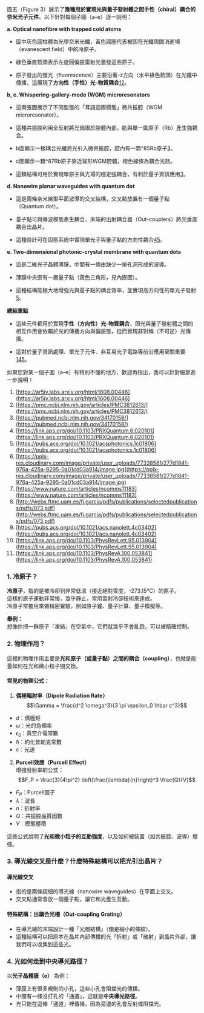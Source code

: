 ###
圖五（Figure 3）展示了**幾種用於實現光與量子發射體之間手性（chiral）耦合的奈米光子元件**。以下針對每個子圖（a–e）逐一說明：

**a. Optical nanofibre with trapped cold atoms**

- 圖中灰色圓柱體為光學奈米光纖，黃色圓圈代表被困在光纖周圍消逝場（evanescent field）中的冷原子。
    
- 綠色垂直箭頭表示左旋圓偏振雷射光激發這些原子。
    
- 原子發出的螢光（fluorescence）主要沿著-z方向（水平綠色箭頭）在光纖中傳播，這展現了**方向性（手性）光-物質耦合**[1](https://ar5iv.labs.arxiv.org/html/1608.00446)[2](https://pmc.ncbi.nlm.nih.gov/articles/PMC3812613/)。
    

**b, c. Whispering-gallery-mode (WGM) microresonators**

- 這兩張圖展示了不同型態的「耳語迴廊模態」微共振腔（WGM microresonator）。
    
- 這種共振腔利用全反射將光侷限於腔體內部，能與單一銣原子（Rb）產生強耦合。
    
- b圖顯示一根耦合光纖將光引入微共振腔，腔內有一顆^85Rb原子[3](https://pubmed.ncbi.nlm.nih.gov/34170158/)。
    
- c圖顯示一顆^87Rb原子靠近球形WGM腔體，橙色線條為耦合光路。
    
- 這類結構可用於實現單原子與光場的穩定強耦合，有利於量子資訊應用[3](https://pubmed.ncbi.nlm.nih.gov/34170158/)。
    

**d. Nanowire planar waveguides with quantum dot**

- 這是兩條奈米線型平面波導的交叉結構，交叉點放置有一個量子點（Quantum dot）。
    
- 量子點可與導波模態產生耦合，末端的出射耦合器（Out-couplers）將光垂直耦合出晶片。
    
- 這種設計可在固態系統中實現單光子與量子點的方向性耦合[4](https://link.aps.org/doi/10.1103/PRXQuantum.6.020101)[5](https://pubs.acs.org/doi/10.1021/acsphotonics.1c01806)。
    

**e. Two-dimensional photonic-crystal membrane with quantum dots**

- 這是二維光子晶體薄膜，中間有一條由缺少一排孔洞形成的波導。
    
- 薄膜中央嵌有一層量子點（黃色三角形，見內嵌圖）。
    
- 這種結構能極大地增強光與量子點的耦合效率，並實現高方向性的單光子發射[5](https://pubs.acs.org/doi/10.1021/acsphotonics.1c01806)。
    

**總結重點**

- 這些元件都用於實現**手性（方向性）光-物質耦合**，即光與量子發射體之間的相互作用會依賴於光的傳播方向與偏振態，從而實現非對稱（不可逆）光傳播。
    
- 這對於量子資訊處理、單光子元件、非互易光子電路等前沿應用至關重要[1](https://ar5iv.labs.arxiv.org/html/1608.00446)[4](https://link.aps.org/doi/10.1103/PRXQuantum.6.020101)[5](https://pubs.acs.org/doi/10.1021/acsphotonics.1c01806)。
    

如果您對某一個子圖（a–e）有特別不懂的地方，歡迎再指出，我可以針對細節進一步說明！

1. [https://ar5iv.labs.arxiv.org/html/1608.00446](https://ar5iv.labs.arxiv.org/html/1608.00446)
2. [https://pmc.ncbi.nlm.nih.gov/articles/PMC3812613/](https://pmc.ncbi.nlm.nih.gov/articles/PMC3812613/)
3. [https://pubmed.ncbi.nlm.nih.gov/34170158/](https://pubmed.ncbi.nlm.nih.gov/34170158/)
4. [https://link.aps.org/doi/10.1103/PRXQuantum.6.020101](https://link.aps.org/doi/10.1103/PRXQuantum.6.020101)
5. [https://pubs.acs.org/doi/10.1021/acsphotonics.1c01806](https://pubs.acs.org/doi/10.1021/acsphotonics.1c01806)
6. [https://pplx-res.cloudinary.com/image/private/user_uploads/77338581/277d1841-976a-425a-9295-0a01cd03a914/image.jpg](https://pplx-res.cloudinary.com/image/private/user_uploads/77338581/277d1841-976a-425a-9295-0a01cd03a914/image.jpg)
7. [https://www.nature.com/articles/ncomms11183](https://www.nature.com/articles/ncomms11183)
8. [http://webs.ftmc.uam.es/fj.garcia/pdfs/publications/selectedpublications/pdfs/073.pdf](http://webs.ftmc.uam.es/fj.garcia/pdfs/publications/selectedpublications/pdfs/073.pdf)
9. [https://pubs.acs.org/doi/10.1021/acs.nanolett.4c03402](https://pubs.acs.org/doi/10.1021/acs.nanolett.4c03402)
10. [https://link.aps.org/doi/10.1103/PhysRevLett.95.013904](https://link.aps.org/doi/10.1103/PhysRevLett.95.013904)
11. [https://link.aps.org/doi/10.1103/PhysRevA.100.053841](https://link.aps.org/doi/10.1103/PhysRevA.100.053841)


### 1. 冷原子？

**冷原子**，指的是被冷卻到非常低溫（接近絕對零度，-273.15°C）的原子。  
這樣的原子運動非常慢，幾乎靜止，常用雷射冷卻技術來達成。  
冷原子常被用來做精密實驗，例如原子鐘、量子計算、量子模擬等。

**舉例：**  
想像你把一群原子「凍結」在空氣中，它們就幾乎不會亂跑，可以被精確控制。

### 2. 物理作用？

這裡的物理作用主要是**光和原子（或量子點）之間的耦合（coupling）**，也就是能量如何在光和微小粒子間交換。

#### 常見的物理公式：

1. **偶極輻射率（Dipole Radiation Rate）**
$$\Gamma = \frac{d^2 \omega^3}{3 \pi \epsilon_0 \hbar c^3}$$
- $d$：偶極矩
- $\omega$：光的角頻率
- $\epsilon_0$：真空介電常數
- $\hbar$：約化普朗克常數
- c：光速

2. **Purcell效應（Purcell Effect）**  
增強發射率的公式：$$F_P = \frac{3}{4\pi^2} \left(\frac{\lambda}{n}\right)^3 \frac{Q}{V}$$
  
- $F_P$：Purcell因子
- $\lambda$：波長
- $n$：折射率
- $Q$：共振腔品質因數
- $V$：模態體積

這些公式說明了**光和微小粒子的互動強度**，以及如何被裝置（如共振腔、波導）增強。

### 3. 導光線交叉是什麼？什麼特殊結構可以把光引出晶片？

#### 導光線交叉

- 指的是兩條超細的導光線（nanowire waveguides）在平面上交叉。
- 交叉點通常會放一個量子點，讓它和光產生互動。

#### 特殊結構：出耦合光柵（Out-coupling Grating）

- 在導光線的末端設計一種「光柵結構」（像是細小的條紋）。
- 這種結構可以把原本在晶片內部傳播的光「折射」或「散射」到晶片外部，讓我們可以收集到這些光。

### 4. 光如何走到中央導光路徑？

以**光子晶體膜（e）** 為例：

- 薄膜上有很多規則的小孔，這些小孔會阻擋光的傳播。
- 中間有一條沒打孔的「通道」，這就是**中央導光路徑**。
- 光只能在這條「通道」裡傳播，因為旁邊的孔會反射或阻擋光。